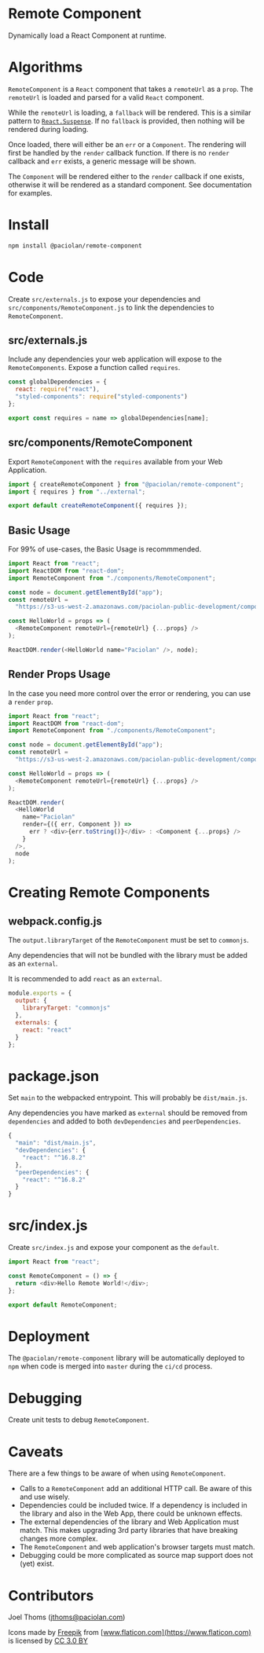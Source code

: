# Remote Component

Dynamically load a React Component at runtime.

# Algorithms

`RemoteComponent` is a `React` component that takes a `remoteUrl` as a `prop`. The `remoteUrl` is loaded and parsed for a valid `React` component.

While the `remoteUrl` is loading, a `fallback` will be rendered. This is a similar pattern to [`React.Suspense`](https://reactjs.org/blog/2018/10/23/react-v-16-6.html). If no `fallback` is provided, then nothing will be rendered during loading.

Once loaded, there will either be an `err` or a `Component`. The rendering will first be handled by the `render` callback function. If there is no `render` callback and `err` exists, a generic message will be shown.

The `Component` will be rendered either to the `render` callback if one exists, otherwise it will be rendered as a standard component. See documentation for examples.

# Install

```bash
npm install @paciolan/remote-component
```

# Code

Create `src/externals.js` to expose your dependencies and `src/components/RemoteComponent.js` to link the dependencies to `RemoteComponent`.

## src/externals.js

Include any dependencies your web application will expose to the `RemoteComponents`. Expose a function called `requires`.

```javascript
const globalDependencies = {
  react: require("react"),
  "styled-components": require("styled-components")
};

export const requires = name => globalDependencies[name];
```

## src/components/RemoteComponent

Export `RemoteComponent` with the `requires` available from your Web Application.

```javascript
import { createRemoteComponent } from "@paciolan/remote-component";
import { requires } from "../external";

export default createRemoteComponent({ requires });
```

## Basic Usage

For 99% of use-cases, the Basic Usage is recommmended.

```javascript
import React from "react";
import ReactDOM from "react-dom";
import RemoteComponent from "./components/RemoteComponent";

const node = document.getElementById("app");
const remoteUrl =
  "https://s3-us-west-2.amazonaws.com/paciolan-public-development/components/hello-world.js";

const HelloWorld = props => (
  <RemoteComponent remoteUrl={remoteUrl} {...props} />
);

ReactDOM.render(<HelloWorld name="Paciolan" />, node);
```

## Render Props Usage

In the case you need more control over the error or rendering, you can use a `render` `prop`.

```javascript
import React from "react";
import ReactDOM from "react-dom";
import RemoteComponent from "./components/RemoteComponent";

const node = document.getElementById("app");
const remoteUrl =
  "https://s3-us-west-2.amazonaws.com/paciolan-public-development/components/hello-world.js";

const HelloWorld = props => (
  <RemoteComponent remoteUrl={remoteUrl} {...props} />
);

ReactDOM.render(
  <HelloWorld
    name="Paciolan"
    render={({ err, Component }) =>
      err ? <div>{err.toString()}</div> : <Component {...props} />
    }
  />,
  node
);
```

# Creating Remote Components

## webpack.config.js

The `output.libraryTarget` of the `RemoteComponent` must be set to `commonjs`.

Any dependencies that will not be bundled with the library must be added as an `external`.

It is recommended to add `react` as an `external`.

```javascript
module.exports = {
  output: {
    libraryTarget: "commonjs"
  },
  externals: {
    react: "react"
  }
};
```

# package.json

Set `main` to the webpacked entrypoint. This will probably be `dist/main.js`.

Any dependencies you have marked as `external` should be removed from `dependencies` and added to both `devDependencies` and `peerDependencies`.

```javascript
{
  "main": "dist/main.js",
  "devDependencies": {
    "react": "^16.8.2"
  },
  "peerDependencies": {
    "react": "^16.8.2"
  }
}
```

# src/index.js

Create `src/index.js` and expose your component as the `default`.

```javascript
import React from "react";

const RemoteComponent = () => {
  return <div>Hello Remote World!</div>;
};

export default RemoteComponent;
```

# Deployment

The `@paciolan/remote-component` library will be automatically deployed to `npm` when code is merged into `master` during the `ci/cd` process.

# Debugging

Create unit tests to debug `RemoteComponent`.

# Caveats

There are a few things to be aware of when using `RemoteComponent`.

- Calls to a `RemoteComponent` add an additional HTTP call. Be aware of this and use wisely.
- Dependencies could be included twice. If a dependency is included in the library and also in the Web App, there could be unknown effects.
- The external dependencies of the library and Web Application must match. This makes upgrading 3rd party libraries that have breaking changes more complex.
- The `RemoteComponent` and web application's browser targets must match.
- Debugging could be more complicated as source map support does not (yet) exist.

# Contributors

Joel Thoms (jthoms@paciolan.com)

Icons made by [Freepik](https://www.freepik.com) from [www.flaticon.com](https://www.flaticon.com) is licensed by [CC 3.0 BY](http://creativecommons.org/licenses/by/3.0)
